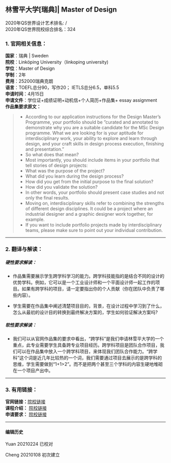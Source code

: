 ## 林雪平大学[瑞典]| Master of Design
2020年QS世界设计艺术排名: /  
2020年QS世界院校综合排名：324

### 1. 官网相关信息：

**国家**：瑞典 | Sweden  
**院校**：Linköping University（linkoping university)  
**学位**：Master of Design  
**学制**：2年  
**费用**：252000瑞典克朗  
**语言**：TOEFL总分90，写作20；
         IETLS总分6.5，单科5.5  
**申请时间**：4月15日     
**申请文件**：学位证+成绩证明+动机信+个人简历+作品集+ essay assignment  
**作品集要求原文：**  
> - According to our application instructions for the Design Master’s Programme, your portfolio should be ”curated and annotated to demonstrate why you are a suitable candidate for the MSc Design programme. What we are looking for is your aptitude for interdisciplinary work, your ability to explore and learn through design, and your craft skills in design process execution, finishing and presentation.”
> - So what does that mean?
> - Most importantly, you should include items in your portfolio that tell stories of design projects:
> - What was the purpose of the project?
> - What did you learn during the design process?
> - How did you get from the initial purpose to the final solution?
> - How did you validate the solution?
> - In other words, your portfolio should present case studies and not only the final results.
> - Moving on, interdisciplinary skills refer to combining the strengths of different design disciplines. It could be a project where an industrial designer and a graphic designer work together, for example.
> - If you want to include portfolio projects made by interdisciplinary teams, please make sure to point out your individual contribution.
---


### 2. 翻译与解读：

##### 硬性要求解读：
- 作品集需要展示学生跨学科学习的能力。跨学科技能指的是结合不同的设计的优势学科。例如，它可以是一个工业设计师和一个平面设计师一起工作的项目。如果有跨学科的项目，请一定要指出你的个人贡献（你在团队中负责了哪些内容）。

- 学生需要在作品集中阐述清楚项目目的，背景，在设计过程中学习到了什么，怎么从最初的设计目的转换到最终解决方案的，学生如何验证解决方案吗?


##### 软性要求解读：
- 我们可以从官网作品集的要求中看出，“跨学科”是我们申请林雪平大学的一个重点，此专业需要学生具备跨专业项目经历。跨学科项目是团队合作项目，我们可以在作品集中放入一个跨学科项目，来体现我们团队合作能力。“跨学科”这个词是近几年比较热的一个词，我们需要通过项目去展示的是跨学科的思维，学生需要做到“1+1>2”。而不是把两个甚至三个学科的内容生硬地堆砌在一个项目产出中。

---

### 3. 有用链接：

**官网链接：**[院校链接](https://liu.se/en/education/program/6mdes)  
**课程介绍：** [院校链接](https://liu.se/studieinfo/en/program/6mdes/4180#)  
**申请要求：** [院校链接](https://liu.se/en/article/masters-entry-requirements)


---


#### 编辑历史
Yuan 20210224 已校对  

Cheng 20210108 初次建立  
